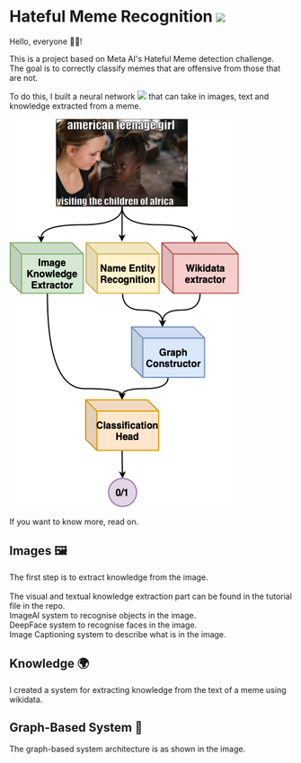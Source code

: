 <h1> Hateful Meme Recognition <img src='https://media1.giphy.com/media/7Xtdpym8IzRj0u2HXc/giphy.gif?cid=790b76117cbbcf29e1036577d30c5ca11ccc0b66aa08cc5a&rid=giphy.gif&ct=s' width="30"> </h1>
  
Hello, everyone 🤚🏻!

This is a project based on Meta AI's Hateful Meme detection challenge. <br>
The goal is to correctly classify memes that are offensive from those that are not. 

To do this, I built a neural network <img src='https://www.onlygfx.com/wp-content/uploads/2021/09/brain-clipart.png' width="20"> that can take in images, text and knowledge extracted from a meme. 

![Graph-Based System!](/images/ArchAltoLivello.png "Architecture")

If you want to know more, read on. 

<h2> Images 🖼 </h2>
The first step is to extract knowledge from the image.<br>
<br>
The visual and textual knowledge extraction part can be found in the tutorial file in the repo. <br>
ImageAI system to recognise objects in the image.<br>
DeepFace system to recognise faces in the image.<br>
Image Captioning system to describe what is in the image.<br>

<h2> Knowledge 🌍 </h2>
I created a system for extracting knowledge from the text of a meme using wikidata. 

<h2> Graph-Based System 🚀 </h2>
The graph-based system architecture is as shown in the image. 

